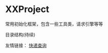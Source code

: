 XXProject
=========

常用初始化框架，包含一些工具类，请求引擎等等

目录结构(待续)

友情链接：
<a href="https://m.kuaidi100.com/" target="_blank">快递查询</a >
